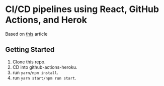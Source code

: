 # CI/CD pipelines using React, GitHub Actions, and Herok

Based on [this](https://blog.logrocket.com/ci-cd-pipelines-react-github-actions-heroku/) article

## Getting Started

1. Clone this repo.
2. CD into github-actions-heroku.
3. run `yarn/npm install`.
4. run `yarn start/npm run start`.
